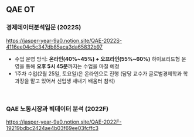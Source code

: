 ## QAE OT

### 경제데이터분석입문 (2022S)
https://jasper-year-9a0.notion.site/QAE-2022S-4116ee04c5c347db85aca3da65832b97

- 수업 운영 방식: **온라인(40%~45%) + 오프라인(55%~60%)** 하이브리드형 운영을 통해 **오후 5시 45분**까지는 수업을 마칠 예정
- 1주차 수업(2월 25일, 토요일)은 온라인으로 진행 (담당 교수가 글로벌경제학과 학과장을 맡고 있어서 신입생 새내기 배움터 참석)

<br>

### QAE 노동시장과 빅데이터 분석 (2022F)
https://jasper-year-9a0.notion.site/QAE-2022F-19219bdbc2424ae4b03f69ee03fcffc3

